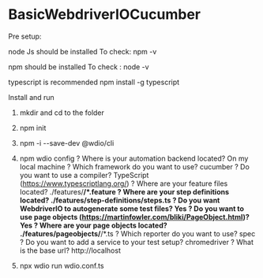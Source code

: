 # BasicWebdriverIOCucumber
Pre setup:

node Js should be installed 
To check: npm -v

npm should be installed 
To check : node -v

typescript is recommended
npm install -g typescript

Install and run 
1. mkdir<foldername> and cd to the folder
2. npm init
3. npm -i --save-dev @wdio/cli

4. npm wdio config 
? Where is your automation backend located? On my local machine
? Which framework do you want to use? cucumber
? Do you want to use a compiler? TypeScript (https://www.typescriptlang.org/)
? Where are your feature files located? ./features/**/*.feature
? Where are your step definitions located? ./features/step-definitions/steps.ts
? Do you want WebdriverIO to autogenerate some test files? Yes
? Do you want to use page objects (https://martinfowler.com/bliki/PageObject.html)? Yes
? Where are your page objects located? ./features/pageobjects/**/*.ts
? Which reporter do you want to use? spec
? Do you want to add a service to your test setup? chromedriver
? What is the base url? http://localhost

5. npx wdio run wdio.conf.ts





